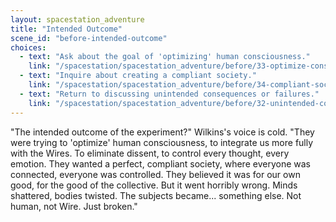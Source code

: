 ```yaml
---
layout: spacestation_adventure
title: "Intended Outcome"
scene_id: "before-intended-outcome"
choices:
  - text: "Ask about the goal of 'optimizing' human consciousness."
    link: "/spacestation/spacestation_adventure/before/33-optimize-consciousness-goal/"
  - text: "Inquire about creating a compliant society."
    link: "/spacestation/spacestation_adventure/before/34-compliant-society/"
  - text: "Return to discussing unintended consequences or failures."
    link: "/spacestation/spacestation_adventure/before/32-unintended-consequences/"
---
```


"The intended outcome of the experiment?" Wilkins's voice is cold. "They were trying to 'optimize' human consciousness, to integrate us more fully with the Wires. To eliminate dissent, to control every thought, every emotion. They wanted a perfect, compliant society, where everyone was connected, everyone was controlled. They believed it was for our own good, for the good of the collective. But it went horribly wrong. Minds shattered, bodies twisted. The subjects became... something else. Not human, not Wire. Just broken."
